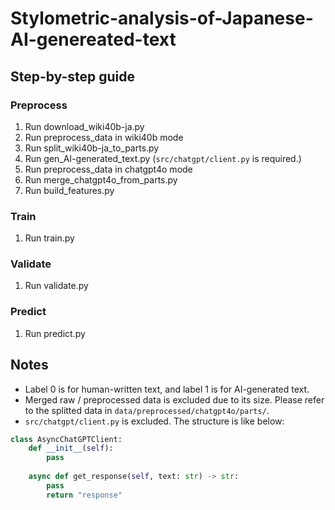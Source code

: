 # Stylometric-analysis-of-Japanese-AI-genereated-text
## Step-by-step guide
### Preprocess
1. Run download_wiki40b-ja.py
2. Run preprocess_data in wiki40b mode
3. Run split_wiki40b-ja_to_parts.py
4. Run gen_AI-generated_text.py
(`src/chatgpt/client.py` is required.)
5. Run preprocess_data in chatgpt4o mode
6. Run merge_chatgpt4o_from_parts.py
7. Run build_features.py

### Train
1. Run train.py

### Validate
1. Run validate.py

### Predict
1. Run predict.py

## Notes
- Label 0 is for human-written text, and label 1 is for AI-generated text.
- Merged raw / preprocessed data is excluded due to its size. Please refer to the splitted data in `data/preprocessed/chatgpt4o/parts/`.
- `src/chatgpt/client.py` is excluded. The structure is like below:
```python
class AsyncChatGPTClient:
    def __init__(self):
        pass
        
    async def get_response(self, text: str) -> str:
        pass
        return "response"
```